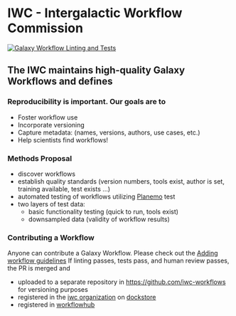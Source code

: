 # IWC - Intergalactic Workflow Commission

[![Galaxy Workflow Linting and Tests](https://github.com/galaxyproject/iwc/actions/workflows/workflow_test.yml/badge.svg?branch=main)](https://github.com/galaxyproject/iwc/actions/workflows/workflow_test.yml/badge.svg?branch=main)

## The IWC maintains high-quality Galaxy Workflows and defines

### Reproducibility is important. Our goals are to

- Foster workflow use
- Incorporate versioning
- Capture metadata: (names, versions, authors, use cases, etc.)
- Help scientists find workflows!

### Methods Proposal

- discover workflows
- establish quality standards (version numbers, tools exist, author is set, training available, test exists ...)
- automated testing of workflows utilizing [Planemo](https://github.com/galaxyproject/planemo) test
- two layers of test data:
  - basic functionality testing (quick to run, tools exist)
  - downsampled data (validity of workflow results)

### Contributing a Workflow

Anyone can contribute a Galaxy Workflow. Please check out the [Adding workflow guidelines](workflows/README.md#adding-workflows)
If linting passes, tests pass, and human review passes, the PR is merged and

- uploaded to a separate repository in <https://github.com/iwc-workflows> for versioning purposes
- registered in the [iwc organization](https://dockstore.org/organizations/iwc) on [dockstore](https://dockstore.org/)
- registered in [workflowhub](https://workflowhub.eu/projects/33#workflows)
